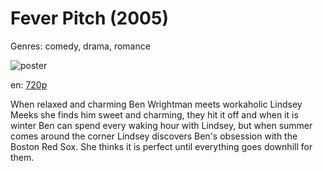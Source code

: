 # Fever Pitch (2005)

Genres: comedy, drama, romance

![poster](http://image.tmdb.org/t/p/w500/kuugk93pYPqOsEW2R5C7n8gy2QK.jpg)

en:
  [720p](magnet:?xt=urn:btih:E060744C6131D9F6B92442092E0F13554AC5F6DD&tr=udp://glotorrents.pw:6969/announce&tr=udp://tracker.opentrackr.org:1337/announce&tr=udp://torrent.gresille.org:80/announce&tr=udp://tracker.openbittorrent.com:80&tr=udp://tracker.coppersurfer.tk:6969&tr=udp://tracker.leechers-paradise.org:6969&tr=udp://p4p.arenabg.ch:1337&tr=udp://tracker.internetwarriors.net:1337)
  


When relaxed and charming Ben Wrightman meets workaholic Lindsey Meeks she finds him sweet and charming, they hit it off and when it is winter Ben can spend every waking hour with Lindsey, but when summer comes around the corner Lindsey discovers Ben's obsession with the Boston Red Sox. She thinks it is perfect until everything goes downhill for them.